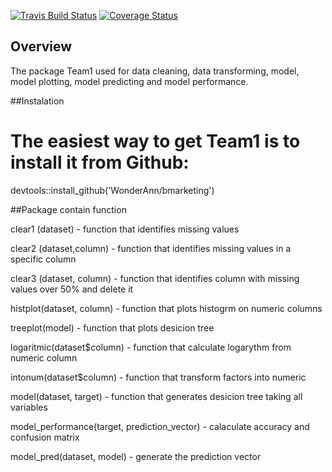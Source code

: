 
<!-- README.md is generated from README.Rmd. Please edit that file -->

[![Travis Build
Status](https://travis-ci.org/Quantargo/bmarketing.svg?branch=master)](https://travis-ci.org/Quantargo/bmarketing)
[![Coverage
Status](https://img.shields.io/codecov/c/github/Quantargo/bmarketing/master.svg)](https://codecov.io/github/Quantargo/bmarketing?branch=master)


## Overview

The package Team1 used for data cleaning, data transforming, model, model plotting, model predicting and model performance.

##Instalation

# The easiest way to get Team1 is to install it from Github:
devtools::install_github('WonderAnn/bmarketing')

##Package contain function

clear1 (dataset) - function that identifies missing values 

clear2 (dataset,column) - function that identifies missing values in a specific column

clear3 (dataset, column) - function that identifies column with missing values over 50% and delete it

histplot(dataset, column) - function that plots histogrm on numeric columns

treeplot(model) - function that plots desicion tree

logaritmic(dataset$column) - function that calculate logarythm from numeric column

intonum(dataset$column) - function that transform factors into numeric

model(dataset, target) - function that generates desicion tree taking all variables

model_performance(target, prediction_vector) - calaculate accuracy and confusion matrix

model_pred(dataset, model) - generate the prediction vector




<!-- TODO: Change README to make it more descriptive, add examples, etc. -->
